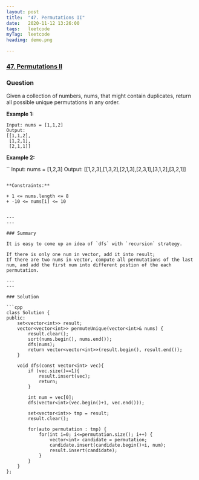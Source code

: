 ```yaml
---
layout: post
title:  "47. Permutations II"
date:   2020-11-12 13:26:00
tags:	leetcode
myTag:	leetcode
headimg: demo.png

---
```


### [47. Permutations II](https://leetcode.com/problems/permutations-ii/)

### Question

Given a collection of numbers, nums, that might contain duplicates, return all possible unique permutations in any order.

**Example 1:**

```
Input: nums = [1,1,2]
Output:
[[1,1,2],
 [1,2,1],
 [2,1,1]]
```

**Example 2:**

``
Input: nums = [1,2,3]
Output: [[1,2,3],[1,3,2],[2,1,3],[2,3,1],[3,1,2],[3,2,1]]
```

**Constraints:**

+ 1 <= nums.length <= 8
+ -10 <= nums[i] <= 10


---
---

### Summary

It is easy to come up an idea of `dfs` with `recursion` strategy. 

If there is only one num in vector, add it into result;
If there are two nums in vector, compute all permutations of the last num, and add the first num into different postion of the each permutation.

---
---

### Solution

```cpp
class Solution {
public:
    set<vector<int>> result;
    vector<vector<int>> permuteUnique(vector<int>& nums) {
        result.clear();
        sort(nums.begin(), nums.end());
        dfs(nums);
        return vector<vector<int>>(result.begin(), result.end());
    }
    
    void dfs(const vector<int> vec){
        if (vec.size()==1){
            result.insert(vec); 
            return;
        }
        
        int num = vec[0]; 
        dfs(vector<int>(vec.begin()+1, vec.end()));
            
        set<vector<int>> tmp = result;
        result.clear();
            
        for(auto permutation : tmp) {
            for(int i=0; i<=permutation.size(); i++) {
                vector<int> candidate = permutation;
                candidate.insert(candidate.begin()+i, num);
                result.insert(candidate);
            }
        }
    }
};

```
